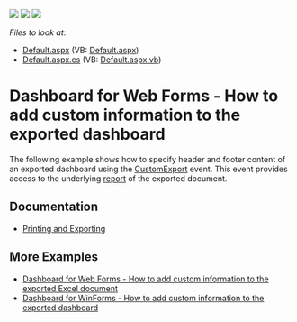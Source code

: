 <!-- default badges list -->
![](https://img.shields.io/endpoint?url=https://codecentral.devexpress.com/api/v1/VersionRange/128580420/21.2.3%2B)
[![](https://img.shields.io/badge/Open_in_DevExpress_Support_Center-FF7200?style=flat-square&logo=DevExpress&logoColor=white)](https://supportcenter.devexpress.com/ticket/details/T466585)
[![](https://img.shields.io/badge/📖_How_to_use_DevExpress_Examples-e9f6fc?style=flat-square)](https://docs.devexpress.com/GeneralInformation/403183)
<!-- default badges end -->
<!-- default file list -->
*Files to look at*:

* [Default.aspx](./CS/WebDashboard_CustomExport/Default.aspx) (VB: [Default.aspx](./VB/WebDashboard_CustomExport/Default.aspx))
* [Default.aspx.cs](./CS/WebDashboard_CustomExport/Default.aspx.cs) (VB: [Default.aspx.vb](./VB/WebDashboard_CustomExport/Default.aspx.vb))
<!-- default file list end -->

# Dashboard for Web Forms - How to add custom information to the exported dashboard

The following example shows how to specify header and footer content of an exported dashboard using the <a href="https://documentation.devexpress.com/Dashboard/DevExpressDashboardWebASPxDashboard_CustomExporttopic.aspx">CustomExport</a> event. This event provides access to the underlying <a href="https://documentation.devexpress.com/#XtraReports/clsDevExpressXtraReportsUIXtraReporttopic">report</a> of the exported document.


## Documentation

- [Printing and Exporting](https://docs.devexpress.com/Dashboard/15181/common-features/printing-and-exporting)

## More Examples

- [Dashboard for Web Forms - How to add custom information to the exported Excel document](https://github.com/DevExpress-Examples/web-dashboard-how-to-add-custom-information-to-the-exported-excel-document-t504794)
- [Dashboard for WinForms - How to add custom information to the exported dashboard](https://github.com/DevExpress-Examples/winforms-dashboard-how-to-add-custom-information-to-the-exported-dashboard-t466558)
